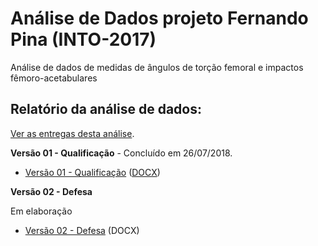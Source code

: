 # Análise de Dados projeto Fernando Pina (INTO-2017)

Análise de dados de medidas de ângulos de torção femoral e impactos fêmoro-acetabulares

## Relatório da análise de dados:

[Ver as entregas desta análise][releases].

**Versão 01 - Qualificação** - Concluído em 26/07/2018.

- [Versão 01 - Qualificação][reportviz-v01] ([DOCX][docx-v01])

**Versão 02 - Defesa**

Em elaboração

- [Versão 02 - Defesa][reportviz-v02] (DOCX)

[releases]: releases/
[reportviz-v01]: report/analise_dados_FP_2017-v01.md
[docx-v01]: report/analise_dados_FP_2017-v01.docx?raw=true
[reportviz-v02]: report/analise_dados_FP_2017-v02.md
[docx-v02]: report/analise_dados_FP_2017-v02.docx?raw=true
